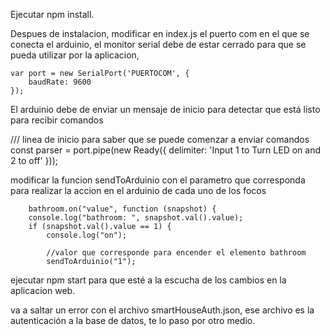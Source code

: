 Ejecutar npm install.

Despues de instalacion, modificar en index.js el puerto com en el que se conecta el arduinio, el monitor serial debe de estar cerrado para que se pueda utilizar por la aplicacion, 

    var port = new SerialPort('PUERTOCOM', {
        baudRate: 9600
    });

El arduinio debe de enviar un mensaje de inicio para detectar que está listo para recibir comandos 

/// linea de inicio para saber que se puede comenzar a enviar comandos 
    const parser = port.pipe(new Ready({ delimiter: 'Input 1 to Turn LED on and 2 to off' }));

modificar la funcion sendToArduinio con el parametro que corresponda para realizar la accion en el arduinio de cada uno de los focos 

        bathroom.on("value", function (snapshot) {
        console.log("bathroom: ", snapshot.val().value);
        if (snapshot.val().value == 1) {
            console.log("on");

            //valor que corresponde para encender el elemento bathroom
            sendToArduinio("1");

ejecutar npm start para que esté a la escucha de los cambios en la aplicacion web.

va a saltar un error con el archivo smartHouseAuth.json, ese archivo es la autenticación a la base de datos, te lo paso por otro medio.